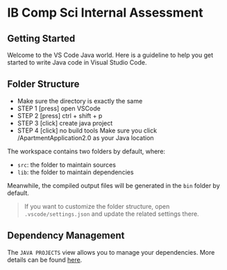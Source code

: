 # IB Comp Sci Internal Assessment

## Getting Started

Welcome to the VS Code Java world. Here is a guideline to help you get started to write Java code in Visual Studio Code.

## Folder Structure
- Make sure the directory is exactly the same 
- STEP 1 [press] open VSCode
- STEP 2 [press] ctrl + shift + p
- STEP 3 [click] create java project
- STEP 4 [click] no build tools
Make sure you click /ApartmentApplication2.0 as your Java location

The workspace contains two folders by default, where:

- `src`: the folder to maintain sources
- `lib`: the folder to maintain dependencies

Meanwhile, the compiled output files will be generated in the `bin` folder by default.

> If you want to customize the folder structure, open `.vscode/settings.json` and update the related settings there.

## Dependency Management

The `JAVA PROJECTS` view allows you to manage your dependencies. More details can be found [here](https://github.com/microsoft/vscode-java-dependency#manage-dependencies).
